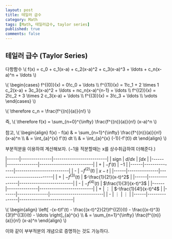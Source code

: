 ```yaml
---
layout: post
title: 테일러 급수
category: Math
tags: [Math, 테일러급수, taylor series]
published: true
comments: false
---
```


테일러 급수 (Taylor Series)
---

다항함수
\\( f(x) = c\_0 + c\_1(x-a) + c\_2(x-a)^2 + c\_3(x-a)^3 + \ldots + c\_n(x-a)^n + \ldots \\)

\\( \begin{cases} 
     f^{(0)}(x) = 0!c\_0 + \ldots
\\\\ f^{(1)}(x) = 1!c\_1 + 2 \times 1 c\_2(x-a) + 3c\_3(x-a)^2 + \ldots + nc\_n(x-a)^{n-1} + \ldots
\\\\ f^{(2)}(x) = 2!c\_2 + 3 \times 2 c\_3(x-a) + \ldots
\\\\ f^{(3)}(x) = 3!c\_3 + \ldots
\\\\ \vdots
\end{cases} \\)

\\( \therefore c\_n = \frac{f^{(n)}(a)}{n!} \\)

즉,
\\( \therefore f(x) = \sum\_{n=0}^{\infty} \frac{f^{(n)}(a)}{n!} (x-a)^n \\)

참고,
\\( \begin{align}
f(x) - f(a) & = \sum\_{n=1}^{\infty} \frac{f^{(n)}(a)}{n!} (x-a)^n 
\\\\ & = \int\_{a}^{x} f'(t) dt 
\\\\ & = \int\_{a}^{x} (-1)(-f'(t)) dt 
\end{align} \\)

부분적분을 이용하여 계산해보자. ($-1$을 적분할때는 x를 상수취급하여 더해준다.)

|------|---------------|--------------------------|
| sign | $d/dx$        | $\int dx$                |
|------|---------------|--------------------------|
| +    | $-f'(t)$      | $-1$                     |
|------|---------------|--------------------------|
| -    | $-f^{(2)}(t)$ | $x-t$                    |
|------|---------------|--------------------------|
| +    | $-f^{(3)}(t)$ | $-\frac{1}{2!}(x-t)^2$   |
|------|---------------|--------------------------|
| -    | $-f^{(4)}(t)$ | $\frac{1}{3!}(x-t)^3$    |
|------|---------------|--------------------------|
| +    | $\vdots$      | $-\frac{1}{4!}(x-t)^4$   |
|------|---------------|--------------------------|
| -    | $\vdots$      | $\vdots$                 |
|------|---------------|--------------------------|

\\( \begin{align} 
\left[ -(x-t)f'(t) - \frac{(x-t)^2}{2!}f^{(2)}(t) - \frac{(x-t)^3}{3!}f^{(3)}(t) - \ldots \right]\_{a}^{x} 
\\\\ & = \sum\_{n=1}^{\infty} \frac{f^{(n)}(a)}{n!} (x-a)^n
\end{align} \\)

이와 같이 부부적분의 개념으로 증명하는 것도 가능하다.
